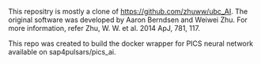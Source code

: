 This repositry is mostly a clone of https://github.com/zhuww/ubc_AI. The original software was developed by Aaron Berndsen and Weiwei Zhu. For more information, refer Zhu, W. W. et al. 2014 ApJ, 781, 117.

This repo was created to build the docker wrapper for PICS neural network available on sap4pulsars/pics_ai.  
